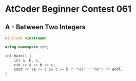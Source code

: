 # AtCoder Beginner Contest 061
## A - Between Two Integers
```cpp
#include <iostream>

using namespace std;

int main() {
    int a, b, c;
    cin >> a >> b >> c;
    cout << (a <= c && c <= b ? "Yes" : "No") << endl;
}
```
